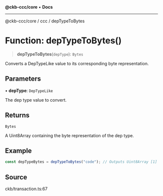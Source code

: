 **@ckb-ccc/core** • **Docs**

***

@ckb-ccc/core / ccc / depTypeToBytes

# Function: depTypeToBytes()

> **depTypeToBytes**(`depType`): `Bytes`

Converts a DepTypeLike value to its corresponding byte representation.

## Parameters

• **depType**: `DepTypeLike`

The dep type value to convert.

## Returns

`Bytes`

A Uint8Array containing the byte representation of the dep type.

## Example

```typescript
const depTypeBytes = depTypeToBytes("code"); // Outputs Uint8Array [1]
```

## Source

ckb/transaction.ts:67
